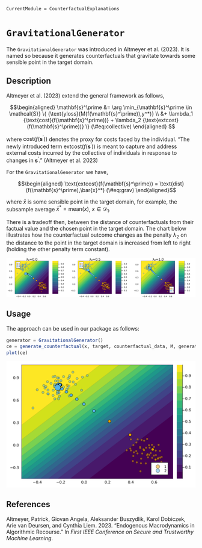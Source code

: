 
``` @meta
CurrentModule = CounterfactualExplanations 
```

# `GravitationalGenerator`

The `GravitationalGenerator` was introduced in Altmeyer et al. (2023). It is named so because it generates counterfactuals that gravitate towards some sensible point in the target domain.

## Description

Altmeyer et al. (2023) extend the general framework as follows,

``` math
\begin{aligned}
\mathbf{s}^\prime &= \arg \min_{\mathbf{s}^\prime \in \mathcal{S}} \{ {\text{yloss}(M(f(\mathbf{s}^\prime)),y^*)} \\ &+ \lambda_1 {\text{cost}(f(\mathbf{s}^\prime))} + \lambda_2 {\text{extcost}(f(\mathbf{s}^\prime))} \}  (\#eq:collective)
\end{aligned} 
```

where $\text{cost}(f(\mathbf{s}^\prime))$ denotes the proxy for costs faced by the individual. “The newly introduced term $\text{extcost}(f(\mathbf{s}^\prime))$ is meant to capture and address external costs incurred by the collective of individuals in response to changes in $\mathbf{s}^\prime$.” (Altmeyer et al. 2023)

For the `GravitationalGenerator` we have,

``` math
\begin{aligned}
\text{extcost}(f(\mathbf{s}^\prime)) = \text{dist}(f(\mathbf{s}^\prime),\bar{x}^*)  (\#eq:grav)
\end{aligned}
```

where $\bar{x}$ is some sensible point in the target domain, for example, the subsample average $\bar{x}^*=\text{mean}(x)$, $x \in \mathcal{D}_1$.

There is a tradeoff then, between the distance of counterfactuals from their factual value and the chosen point in the target domain. The chart below illustrates how the counterfactual outcome changes as the penalty $\lambda_2$ on the distance to the point in the target domain is increased from left to right (holding the other penalty term constant).

![](gravitational_files/figure-commonmark/cell-3-output-1.svg)

## Usage

The approach can be used in our package as follows:

``` julia
generator = GravitationalGenerator()
ce = generate_counterfactual(x, target, counterfactual_data, M, generator)
plot(ce)
```

![](gravitational_files/figure-commonmark/cell-4-output-1.svg)

## References

Altmeyer, Patrick, Giovan Angela, Aleksander Buszydlik, Karol Dobiczek, Arie van Deursen, and Cynthia Liem. 2023. “Endogenous Macrodynamics in Algorithmic Recourse.” In *First IEEE Conference on Secure and Trustworthy Machine Learning*.

